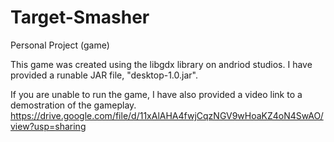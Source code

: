 # Target-Smasher
Personal Project (game)

This game was created using the libgdx library on andriod studios.
I have provided a runable JAR file, "desktop-1.0.jar".

If you are unable to run the game, I have also provided a video link to a demostration of the gameplay.
https://drive.google.com/file/d/11xAlAHA4fwjCqzNGV9wHoaKZ4oN4SwAO/view?usp=sharing
